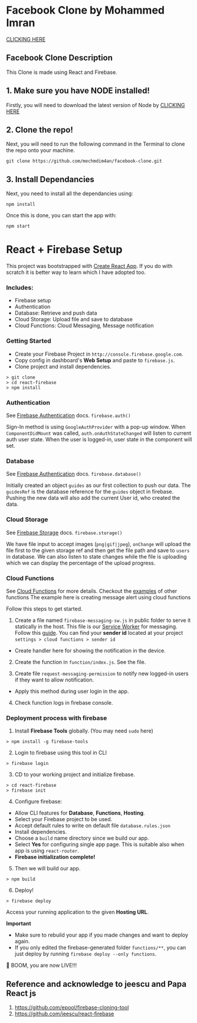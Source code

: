 # Facebook Clone by Mohammed Imran

<a href="https://facebook-clone-a7986.web.app">CLICKING HERE</a>


## Facebook Clone Description

This Clone is made using React and Firebase. 

## 1. Make sure you have NODE installed!

Firstly, you will need to download the latest version of Node by <a href="https://nodejs.org/en/download/">CLICKING HERE</a>

## 2. Clone the repo!

Next, you will need to run the following command in the Terminal to clone the repo onto your machine.

```git clone https://github.com/mechmdim4an/facebook-clone.git```

## 3. Install Dependancies

Next, you need to install all the dependancies using:

```npm install```

Once this is done, you can start the app with:

```npm start```



# React + Firebase Setup

This project was bootstrapped with [Create React App](https://github.com/facebookincubator/create-react-app). If you do with scratch it is better way to learn which I have adopted too.  

### Includes:
- Firebase setup
- Authentication
- Database: Retrieve and push data
- Cloud Storage: Upload file and save to database
- Cloud Functions: Cloud Messaging, Message notification

### Getting Started
- Create your Firebase Project in `http://console.firebase.google.com`.
- Copy config in dashboard's  **Web Setup** and paste to `firebase.js`.
- Clone project and install dependencies.
```
> git clone 
> cd react-firebase
> npm install
```

### Authentication
See [Firebase Authentication](https://firebase.google.com/docs/auth/web/start) docs.
`firebase.auth()`

Sign-In method is using `GoogleAuthProvider` with a pop-up window. When `ComponentDidMount` was called,
`auth.onAuthStateChanged` will listen to current auth user state. When the user is logged-in, user state in the component will set.

### Database
See [Firebase Authentication](https://firebase.google.com/docs/auth/) docs.
`firebase.database()`

Initially created an object `guides` as our first collection to push our data. The `guidesRef` is the database reference for the `guides` object in firebase.
Pushing the new data will also add the current User id, who created the data.

### Cloud Storage
See [Firebase Storage](https://firebase.google.com/docs/storage/web/start) docs.
`firebase.storage()`

We have file input to accept images (`png|gif|jpeg`),
`onChange` will upload the file first to the given storage ref and then get the file path and save to `users` in database.
We can also listen to state changes while the file is uploading which we can display the percentage of the upload progress.

### Cloud Functions
See [Cloud Functions](https://firebase.google.com/docs/functions/get-started) for more details.
Checkout the [examples](https://github.com/firebase/functions-samples) of other functions
The example here is creating message alert using cloud functions

Follow this steps to get started.
1.  Create a file named `firebase-messaging-sw.js` in public folder to serve it statically in the host.
This file is our [Service Worker](https://developers.google.com/web/fundamentals/getting-started/primers/service-workers) for messaging. Follow this [guide](https://firebase.google.com/docs/cloud-messaging/js/receive#handle_messages_when_your_web_app_is_in_the_foreground). 
You can find your **sender id** located at your project `settings > cloud functions > sender id`
- Create handler here for showing the notification in the device.

2. Create the function in `function/index.js`. See the file.

3. Create file `request-messaging-permission` to notify new logged-in users if they want to allow notification.
- Apply this method during user login in the app.

4. Check function logs in firebase console.

### Deployment process with firebase
1. Install **Firebase Tools** globally. (You may need `sudo` here)
```
> npm install -g firebase-tools
```
2. Login to firebase using this tool in CLI
```
> firebase login
```
3. CD to your working project and initialize firebase.
```
> cd react-firebase
> firebase init
```
4. Configure firebase:
- Allow CLI features for **Database**, **Functions**, **Hosting**.
- Select your Firebase project to be used.
- Accept default rules to write on default file `database.rules.json`
- Install dependencies.
- Choose a `build` name directory since we build our app.
- Select **Yes** for configuring single app page. This is suitable also when app is using `react-router`.
- **Firebase initialization complete!**

5. Then we will build our app.
```
> npm build
```
6. Deploy!
```
> firebase deploy
```
Access your running application to the given **Hosting URL**.

**__Important__**
- Make sure to rebuild your app if you made changes and want to deploy again.
- If you only edited the firebase-generated folder `functions/**`, you can just deploy by running `firebase deploy --only functions`.


🚀 BOOM, you are now LIVE!!!


## Reference and acknowledge to jeescu and Papa React js

1. https://github.com/epool/firebase-cloning-tool
2. https://github.com/jeescu/react-firebase


